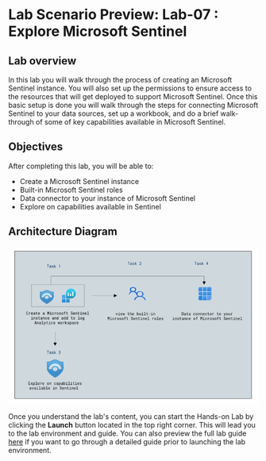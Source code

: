 # Lab Scenario Preview: Lab-07 : Explore Microsoft Sentinel

## Lab overview

In this lab you will walk through the process of creating an Microsoft Sentinel instance. You will also set up the permissions to ensure access to the resources that will get deployed to support Microsoft Sentinel. Once this basic setup is done you will walk through the steps for connecting Microsoft Sentinel to your data sources, set up a workbook, and do a brief walk-through of some of key capabilities available in Microsoft Sentinel.

## Objectives

After completing this lab, you will be able to:

- Create a Microsoft Sentinel instance
- Built-in Microsoft Sentinel roles
- Data connector to your instance of Microsoft Sentinel
- Explore on capabilities available in Sentinel

## Architecture Diagram

![](./Images/sc900lab7-1.png)

Once you understand the lab's content, you can start the Hands-on Lab by clicking the **Launch** button located in the top right corner. This will lead you to the lab environment and guide. You can also preview the full lab guide [here](https://experience.cloudlabs.ai/#/labguidepreview/5907f253-f1f1-48e8-a3a0-0f6a37acc305) if you want to go through a detailed guide prior to launching the lab environment. 
